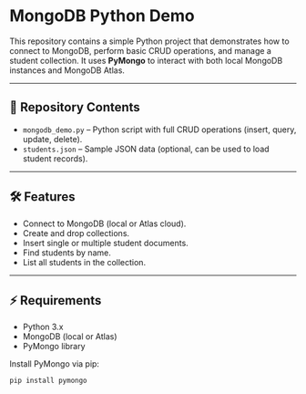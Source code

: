 # MongoDB Python Demo

This repository contains a simple Python project that demonstrates how to connect to MongoDB, perform basic CRUD operations, and manage a student collection. It uses **PyMongo** to interact with both local MongoDB instances and MongoDB Atlas.

---

## 📂 Repository Contents

- `mongodb_demo.py` – Python script with full CRUD operations (insert, query, update, delete).  
- `students.json` – Sample JSON data (optional, can be used to load student records).  

---

## 🛠️ Features

- Connect to MongoDB (local or Atlas cloud).  
- Create and drop collections.  
- Insert single or multiple student documents.  
- Find students by name.  
- List all students in the collection.  

---

## ⚡ Requirements

- Python 3.x  
- MongoDB (local or Atlas)  
- PyMongo library  

Install PyMongo via pip:

```bash
pip install pymongo
